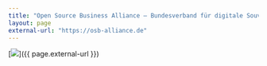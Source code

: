 ```yaml
---
title: "Open Source Business Alliance – Bundesverband für digitale Souveränität e.V."
layout: page
external-url: "https://osb-alliance.de"
---
```

[![](https://osb-alliance.de/wp-content/uploads/2020/04/osba-logo-claim.svg)]({{ page.external-url }})
